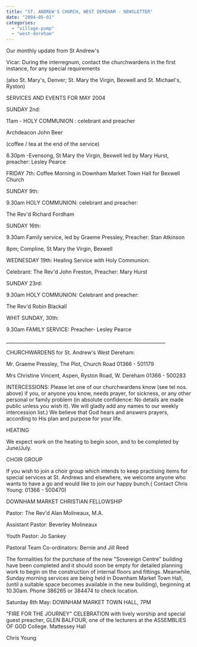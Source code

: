```yaml
---
title: "ST. ANDREW'S CHURCH, WEST DEREHAM - NEWSLETTER"
date: "2004-05-01"
categories: 
  - "village-pump"
  - "west-dereham"
---
```


Our monthly update from St Andrew's

Vicar: During the interregnum, contact the churchwardens in the first instance, for any special requirements

(also St. Mary's, Denver; St. Mary the Virgin, Bexwell and St. Michael's, Ryston)

SERVICES AND EVENTS FOR MAY 2004

SUNDAY 2nd:

11am - HOLY COMMUNION : celebrant and preacher

Archdeacon John Beer

(coffee / tea at the end of the service)

6.30pm -Evensong, St Mary the Virgin, Bexwell led by Mary Hurst, preacher: Lesley Pearce

FRIDAY 7th: Coffee Morning in Downham Market Town Hall for Bexwell Church

SUNDAY 9th:

9.30am HOLY COMMUNION: celebrant and preacher:

The Rev'd Richard Fordham

SUNDAY 16th:

9.30am Family service, led by Graeme Pressley, Preacher: Stan Atkinson

8pm; Compline, St Mary the Virgin, Bexwell

WEDNESDAY 19th: Healing Service with Holy Communion:

Celebrant: The Rev'd John Freston, Preacher: Mary Hurst

SUNDAY 23rd:

9.30am HOLY COMMUNION: Celebrant and preacher:

The Rev'd Robin Blackall

WHIT SUNDAY, 30th:

9.30am FAMILY SERVICE: Preacher- Lesley Pearce

\_\_\_\_\_\_\_\_\_\_\_\_\_\_\_\_\_\_\_\_\_\_\_\_\_\_\_\_\_\_\_\_\_\_\_\_\_\_\_\_\_\_\_\_\_\_\_\_\_\_\_\_\_\_\_\_\_\_\_\_\_\_\_\_\_\_\_

CHURCHWARDENS for St. Andrew's West Dereham:

Mr. Graeme Pressley, The Plot, Church Road 01366 - 501179

Mrs Christine Vincent, Aspen, Ryston Road, W. Dereham 01366 - 500283

INTERCESSIONS: Please let one of our churchwardens know (see tel nos. above) if you, or anyone you know, needs prayer, for sickness, or any other personal or family problem (in absolute confidence: No details are made public unless you wish it). We will gladly add any names to our weekly intercession list.) We believe that God hears and answers prayers, according to His plan and purpose for your life.

HEATING

We expect work on the heating to begin soon, and to be completed by June/July.

CHOIR GROUP

If you wish to join a choir group which intends to keep practising items for special services at St. Andrews and elsewhere, we welcome anyone who wants to have a go and would like to join our happy bunch.( Contact Chris Young: 01366 - 500470)

DOWNHAM MARKET CHRISTIAN FELLOWSHIP

Pastor: The Rev'd Alan Molineaux, M.A.

Assistant Pastor: Beverley Molineaux

Youth Pastor: Jo Sankey

Pastoral Team Co-ordinators: Bernie and Jill Reed

The formalities for the purchase of the new "Sovereign Centre" building have been completed and it should soon be empty for detailed planning work to begin on the construction of internal floors and fittings. Meanwhile, Sunday morning services are being held in Downham Market Town Hall, (until a suitable space becomes available in the new building), beginning at 10.30am. Phone 386265 or 384474 to check location.

Saturday 8th May: DOWNHAM MARKET TOWN HALL, 7PM

"FIRE FOR THE JOURNEY" CELEBRATION with lively worship and special guest preacher, GLEN BALFOUR, one of the lecturers at the ASSEMBLIES OF GOD College. Mattessey Hall

Chris Young
